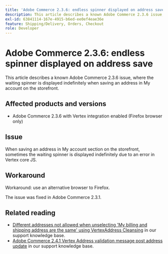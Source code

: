 ```yaml
---
title: 'Adobe Commerce 2.3.6: endless spinner displayed on address save'
description: This article describes a known Adobe Commerce 2.3.6 issue, where the waiting spinner is displayed indefinitely when saving an address in My account on the storefront.
exl-id: 63841114-167e-4915-b6ed-ee0ef4eae36e
feature: Shipping/Delivery, Orders, Checkout
role: Developer
---
```

# Adobe Commerce 2.3.6: endless spinner displayed on address save

This article describes a known Adobe Commerce 2.3.6 issue, where the waiting spinner is displayed indefinitely when saving an address in My account on the storefront.

## Affected products and versions

* Adobe Commerce 2.3.6 with Vertex integration enabled (Firefox browser only)

## Issue

When saving an address in My account section on the storefront, sometimes the waiting spinner is displayed indefinitely due to an error in Vertex core JS.

## Workaround

Workaround: use an alternative browser to Firefox.

The issue was fixed in Adobe Commerce 2.3.1.

## Related reading

* [Different addresses not allowed when unselecting 'My billing and shipping address are the same' using VertexAddress Cleansing](/help/troubleshooting/miscellaneous/vertex-address-cleansing-different-addresses-not-allowed.md) in our support knowledge base.
* [Adobe Commerce 2.4.1 Vertex Address validation message post address update](/help/troubleshooting/miscellaneous/magento-2-4-1-vertex-address-validation-message-post-address-update.md) in our support knowledge base.

